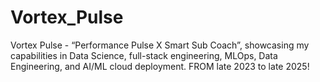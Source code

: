 # Vortex_Pulse
Vortex Pulse - “Performance Pulse X Smart Sub Coach”, showcasing my capabilities in Data Science, full-stack engineering, MLOps, Data Engineering, and AI/ML cloud deployment. FROM late 2023 to late 2025!
